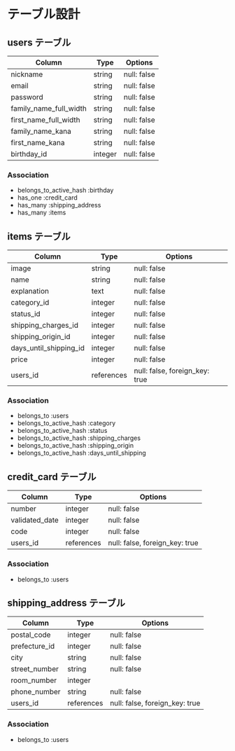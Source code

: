 # テーブル設計

## users テーブル

| Column   | Type   | Options     |
| -------- | ------ | ----------- |
| nickname | string | null: false |
| email    | string | null: false |
| password | string | null: false |
| family_name_full_width | string | null: false |
| first_name_full_width  | string | null: false |
| family_name_kana | string | null: false |
| first_name_kana  | string | null: false |
| birthday_id | integer | null: false |

### Association
- belongs_to_active_hash :birthday
- has_one :credit_card
- has_many :shipping_address
- has_many :items

## items テーブル

| Column   | Type   | Options     |
| -------- | ------ | ----------- |
| image    | string | null: false |
| name     | string | null: false |
| explanation  | text   | null: false |
| category_id  | integer | null: false |
| status_id    | integer | null: false |
| shipping_charges_id    | integer | null: false |
| shipping_origin_id     | integer | null: false |
| days_until_shipping_id | integer | null: false |
| price      | integer | null: false |
| users_id   | references | null: false, foreign_key: true |

### Association
- belongs_to :users
- belongs_to_active_hash :category
- belongs_to_active_hash :status
- belongs_to_active_hash :shipping_charges
- belongs_to_active_hash :shipping_origin
- belongs_to_active_hash :days_until_shipping

## credit_card テーブル

| Column   | Type   | Options     |
| -------- | ------ | ----------- |
| number   | integer | null: false |
| validated_date    | integer | null: false |
| code      | integer  | null: false |
| users_id  | references | null: false, foreign_key: true |

### Association
- belongs_to :users

## shipping_address テーブル

| Column   | Type   | Options     |
| -------- | ------ | ----------- |
| postal_code   | integer | null: false |
| prefecture_id | integer | null: false |
| city     | string  | null: false |
| street_number | string | null: false |
| room_number   | integer |  
| phone_number  | string | null: false |
| users_id | references | null: false, foreign_key: true |

### Association
- belongs_to :users